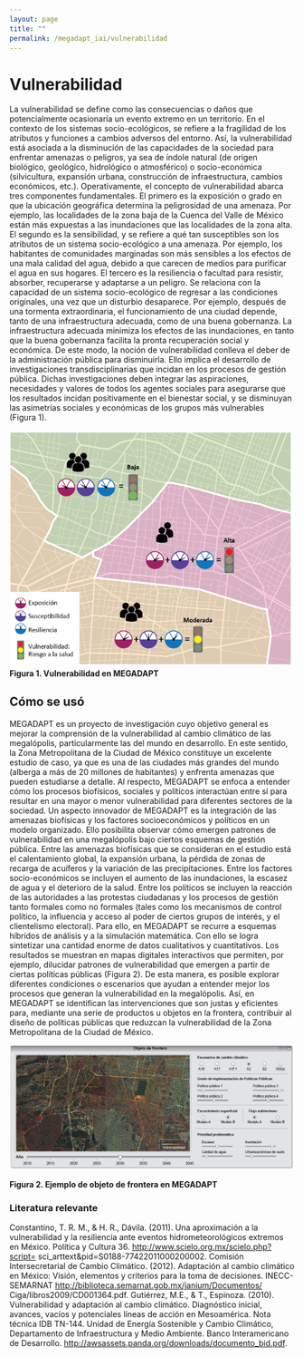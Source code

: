 ```yaml
---
layout: page
title: ""
permalink: /megadapt_iai/vulnerabilidad
---
```


# Vulnerabilidad

La vulnerabilidad se define como las consecuencias o daños que potencialmente ocasionaría un evento extremo en un territorio. En el contexto de los sistemas socio-ecológicos, se refiere a la fragilidad de los atributos y funciones a cambios adversos del entorno. Así, la vulnerabilidad está asociada a la disminución de las capacidades de la sociedad para enfrentar amenazas o peligros, ya sea de índole natural (de origen biológico, geológico, hidrológico o atmosférico) o socio-económica (silvicultura, expansión urbana, construcción de infraestructura, cambios económicos, etc.).
Operativamente, el concepto de vulnerabilidad abarca tres componentes fundamentales. El primero es la exposición o grado en que la ubicación geográfica determina la peligrosidad de una amenaza. Por ejemplo, las localidades de la zona baja de la Cuenca del Valle de México están más expuestas a las inundaciones que las localidades de la zona alta.
El segundo es la sensibilidad, y se refiere a qué tan susceptibles son los atributos de un sistema socio-ecológico a una amenaza. Por ejemplo, los habitantes de comunidades marginadas son más sensibles a los efectos de una mala calidad del agua, debido a que carecen de medios para purificar el agua en sus hogares.
El tercero es la resiliencia o facultad para resistir, absorber, recuperarse y adaptarse a un peligro. Se relaciona con la capacidad de un sistema socio-ecológico de regresar a las condiciones originales, una vez que un disturbio desaparece. Por ejemplo, después de una tormenta extraordinaria, el funcionamiento de una ciudad depende, tanto de una infraestructura adecuada, como de una buena gobernanza. La infraestructura adecuada minimiza los efectos de las inundaciones, en tanto que la buena gobernanza facilita la pronta recuperación social y económica.
De este modo, la noción de vulnerabilidad conlleva el deber de la administración pública para disminuirla. Ello implica el desarrollo de investigaciones transdisciplinarias que incidan en los procesos de gestión pública. Dichas investigaciones deben integrar las aspiraciones, necesidades y valores de todos los agentes sociales para asegurarse que los resultados incidan positivamente en el bienestar social, y se disminuyan las asimetrías sociales y económicas de los grupos más vulnerables (Figura 1).


![Vulnerabilidad](/assets/figuras_fichas_IAI/vulnerabilidad.png)
**Figura 1. Vulnerabilidad en MEGADAPT**
<br>


## Cómo se usó

MEGADAPT es un proyecto de investigación cuyo objetivo general es mejorar la comprensión de la vulnerabilidad al cambio climático de las megalópolis, particularmente las del mundo en desarrollo. En este sentido, la Zona Metropolitana de la Ciudad de México constituye un excelente estudio de caso, ya que es una de las ciudades más grandes del mundo (alberga a más de 20 millones de habitantes) y enfrenta amenazas que pueden estudiarse a detalle. Al respecto, MEGADAPT se enfoca a entender cómo los procesos biofísicos, sociales y políticos interactúan entre sí para resultar en una mayor o menor vulnerabilidad para diferentes sectores de la sociedad.
Un aspecto innovador de MEGADAPT es la integración de las amenazas biofísicas y los factores socioeconómicos y políticos en un modelo organizado. Ello posibilita observar cómo emergen patrones de vulnerabilidad en una megalópolis bajo ciertos esquemas de gestión pública. Entre las amenazas biofísicas que se consideran en el estudio está el calentamiento global, la expansión urbana, la pérdida de zonas de recarga de acuíferos y la variación de las precipitaciones. Entre los factores socio-económicos se incluyen el aumento de las inundaciones, la escasez de agua y el deterioro de la salud. Entre los políticos se incluyen la reacción de las autoridades a las protestas ciudadanas y los procesos de gestión tanto formales como no formales (tales como los mecanismos de control político, la influencia y acceso al poder de ciertos grupos de interés, y el clientelismo electoral).
Para ello, en MEGADAPT se recurre a esquemas híbridos de análisis y a la simulación matemática. Con ello se logra sintetizar una cantidad enorme de datos cualitativos y cuantitativos. Los resultados se muestran en mapas digitales interactivos que permiten, por ejemplo, dilucidar patrones de vulnerabilidad que emergen a partir de ciertas políticas públicas (Figura 2). De esta manera, es posible explorar diferentes condiciones o escenarios que ayudan a entender mejor los procesos que generan la vulnerabilidad en la megalópolis. Así, en MEGADAPT se identifican las intervenciones que son justas y eficientes para, mediante una serie de productos u objetos en la frontera, contribuir al diseño de políticas públicas que reduzcan la vulnerabilidad de la Zona Metropolitana de la Ciudad de México.


![Objeto de frontera](/assets/figuras_fichas_IAI/objeto_frontera.png)

**Figura 2. Ejemplo de objeto de frontera en MEGADAPT**
<br>


### Literatura relevante

Constantino, T. R. M., & H. R., Dávila. (2011). Una aproximación a la vulnerabilidad y la resiliencia ante eventos hidrometeorológicos extremos en México. Política y Cultura 36. http://www.scielo.org.mx/scielo.php?script=
sci_arttext&pid=S0188-77422011000200002.
Comisión Intersecretarial de Cambio Climático. (2012). Adaptación al cambio climático en México: Visión, elementos y criterios para la toma de decisiones. INECC-SEMARNAT http://biblioteca.semarnat.gob.mx/janium/Documentos/
Ciga/libros2009/CD001364.pdf.
Gutiérrez, M.E., & T., Espinoza. (2010).  Vulnerabilidad y adaptación al cambio climático. Diagnóstico inicial, avances, vacíos y potenciales líneas de acción en Mesoamérica. Nota técnica IDB TN-144. Unidad de Energía Sostenible y Cambio Climático, Departamento de Infraestructura y Medio Ambiente. Banco Interamericano de Desarrollo. http://awsassets.panda.org/downloads/documento_bid.pdf.
